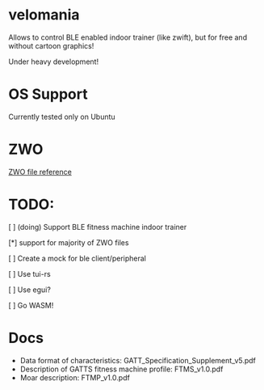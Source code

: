 # velomania
Allows to control BLE enabled indoor trainer (like zwift), but for free and without cartoon graphics!

Under heavy development!
# OS Support
Currently tested only on Ubuntu

# ZWO
[ZWO file reference](https://github.com/h4l/zwift-workout-file-reference/blob/master/zwift_workout_file_tag_reference.md)
# TODO:
[ ] (doing) Support BLE fitness machine indoor trainer

[*] support for majority of ZWO files

[ ] Create a mock for ble client/peripheral

[ ] Use tui-rs

[ ] Use egui?

[ ] Go WASM!

# Docs
- Data format of characteristics: GATT_Specification_Supplement_v5.pdf
- Description of GATTS fitness machine profile: FTMS_v1.0.pdf
- Moar description: FTMP_v1.0.pdf



